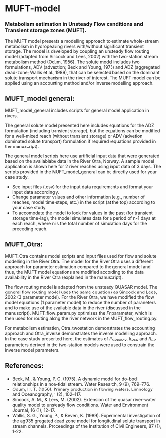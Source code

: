 # MUFT-model
### Metabolism estimation in Unsteady Flow conditions and Transient storage zones (MUFT). 

The MUFT model presents a modelling approach to estimate whole-stream metabolism in hydropeaking rivers with/without significant transient storage. The model is developed by coupling an unsteady flow routing model (adapted from Sincock and Lees, 2002) with the two-station stream metabolism method (Odum, 1956). 
The solute model includes two formulations, ADV (advection; Beck and Young, 1975) and ADZ (aggregated dead-zone; Wallis et al., 1989), that can be selected based on the dominant solute transport mechanism in the river of interest.
The MUFT model can be applied using an accounting method and/or inverse modelling approach. 

## MUFT_model general:

MUFT_model_general includes scripts for general model application in rivers. 

The general solute model presented here includes equations for the ADZ formulation (including transient storage), but the equations can be modified for a well-mixed reach (without transient storage) or ADV (advetion dominated solute transport) formulation if required (equations provided in the manuscript).

<p>The general model scripts here use artificial input data that were generated based on the availablabe data in the River Otra, Norway.
A sample model application is shown here for 2 river reaches using input data of 3 days.
The scripts provided in the MUFT_model_general can be directly used for your case study.</p> 
<ul class="no-bullets">
  <li>See input files (.csv) for the input data requirements and format your input data accordingly.</li>
  <li>Change parameter values and other information (e.g., number of reaches, model time-steps, etc.) in the script (at the top) according to your case study.</li>
  <li>To accomodate the model to look for values in the past (for transient storage time-lag), the model simulates data for a period of n-1 days at each reach, where n is the total number of simulation days for the preceding reach.
</li>
</ul>


## MUFT_Otra:

MUFT_Otra contains model scripts and input files used for flow and solute modelling in the River Otra. 
The model for the River Otra uses a different approach for parameter estimation compared to the general model and thus, the MUFT model equations are modified according to the data availability in the River Otra (explained in the manuscript).

The flow routing model is adapted from the unsteady QUASAR model. The general flow routing model uses the same equations as Sincock and Lees, 2002 (3 parameter model). For the River Otra, we have modified the flow model equations (1 parameter model) to reduce the number of paraneters and to make use of the available data in the river (discussed in the manuscript).
MUFT_flow_param.py optimises the *Fr* parameter, which is then used for routing along the river network in the MUFT_flow_routing.py.

For metabolism estimation, Otra_twostation demonstrates the accounting approach and Otra_inverse demonstrates the inverse modelling approach.
In the case study presented here, the estimates of *P<sub>GPPmax</sub>*, *k<sub>PAR</sub>* and *R<sub>ER</sub>* parameters derived in the two-station models were used to constrain the inverse model parameters.

## <p>References:</p>
<ul class="no-bullets">
  <li>Beck, M., & Young, P. C. (1975). A dynamic model for do-bod relationships in a non-tidal stream. Water Research, 9 (9), 769–776.</li>
  <li>Odum, H. T. (1956). Primary production in flowing waters. Limnology and Oceanography, 1 (2), 102–117.
</li>
<li>Sincock, A. M., & Lees, M. (2002). Extension of the quasar river-water quality model to unsteady flow conditions. Water and Environment Journal, 16 (1), 12–17.
  <li>Wallis, S. G., Young, P., & Beven, K. (1989). Experimental investigation of the ag935 gregated dead zone model for longitudinal solute transport in stream channels. Proceedings of the Institution of Civil Engineers, 87 (1), 1-22.
</li>
</ul>